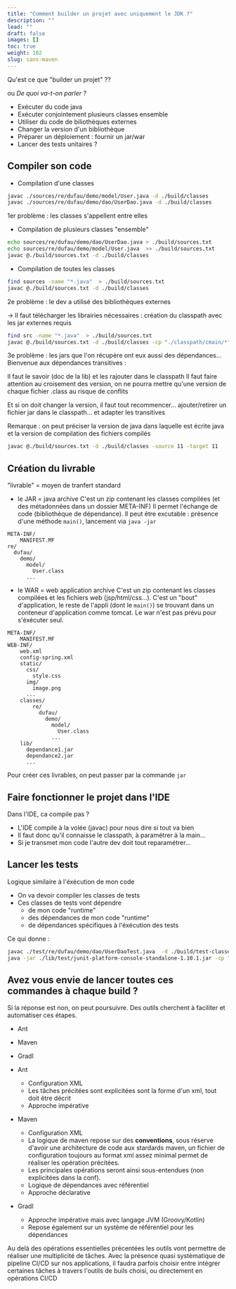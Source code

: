 ```yaml
---
title: "Comment builder un projet avec uniquement le JDK ?"
description: ""
lead: ""
draft: false
images: []
toc: true
weight: 102
slug: sans-maven
---
```


Qu'est ce que "builder un projet" ??

ou *De quoi va-t-on parler ?*

- Exécuter du code java
- Exécuter conjointement plusieurs classes ensemble
- Utiliser du code de biliothèques externes
- Changer la version d'un bibliothèque
- Préparer un déploiement : fournir un jar/war
- Lancer des tests unitaires ?


## Compiler son code

- Compilation d'une classes
```sh
javac ./sources/re/dufau/demo/model/User.java -d ./build/classes
javac ./sources/re/dufau/demo/dao/UserDao.java -d ./build/classes
```

1er problème : les classes s'appellent entre elles

- Compilation de plusieurs classes "ensemble"
```sh
echo sources/re/dufau/demo/dao/UserDao.java > ./build/sources.txt
echo sources/re/dufau/demo/model/User.java  >> ./build/sources.txt
javac @./build/sources.txt -d ./build/classes
```

- Compilation de toutes les classes
```sh
find sources -name "*.java"  > ./build/sources.txt
javac @./build/sources.txt -d ./build/classes 
```

2e problème : le dev a utilisé des bibliothèques externes

-> Il faut télécharger les librairies nécessaires : création du classpath avec les jar externes requis
```sh
find src -name "*.java"  > ./build/sources.txt
javac @./build/sources.txt -d ./build/classes -cp "./classpath/cmain/*"
```

3e problème : les jars que l'on récupère ont eux aussi des dépendances...
Bienvenue aux dépendances transitives :

Il faut le savoir (doc de la lib) et les rajouter dans le classpath
Il faut faire attention au croisement des version, on ne pourra mettre qu'une version de chaque fichier .class au risque de conflits

Et si on doit changer la version, il faut tout recommencer... ajouter/retirer un fichier jar dans le classpath... et adapter les transitives


Remarque : on peut préciser la version de java dans laquelle est écrite java et la version de compilation des fichiers compilés
```sh
javac @./build/sources.txt -d ./build/classes -source 11 -target 11
```


## Création du livrable

"livrable" = moyen de tranfert standard

- le JAR = java archive
C'est un zip contenant les classes compilées (et des métadonnées dans un dossier META-INF)
Il permet l'échange de code (bibliothèque de dépendance).
Il peut être excutable : présence d'une méthode `main()`, lancement via `java -jar`

```
META-INF/
    MANIFEST.MF
re/
  dufau/
    demo/
      model/
        User.class
      ...
```

- le WAR = web application archive 
C'est un zip contenant les classes compilées et les fichiers web (jsp/html/css...). C'est un "bout" d'application, le reste de l'appli (dont le `main()`) se trouvant dans un conteneur d'application comme tomcat.
Le war n'est pas prévu pour s'éxécuter seul.

```
META-INF/
    MANIFEST.MF
WEB-INF/
    web.xml
    config-spring.xml
    static/
      css/
        style.css
      img/
        image.png
      ...
    classes/
        re/
          dufau/
            demo/
              model/
                User.class
              ...
    lib/
      dependance1.jar
      dependance2.jar
      ...
```

Pour créer ces livrables, on peut passer par la commande `jar`

## Faire fonctionner le projet dans l'IDE

Dans l'IDE, ca compile pas ?

- L'IDE compile à la volée (javac) pour nous dire si tout va bien
- Il faut donc qu'il connaisse le classpath, à paramétrer à la main...
- Si je transmet mon code l'autre dev doit tout reparamétrer...

## Lancer les tests

Logique similaire à l'éxécution de mon code

- On va devoir compiler les classes de tests
- Ces classes de tests vont dépendre
  - de mon code "runtime"
  - des dépendances de mon code "runtime"
  - de dépendances spécifiques à l'éxécution des tests

Ce qui donne :

```sh
javac ./test/re/dufau/demo/dao/UserDaoTest.java  -d ./build/test-classes/ -cp "./build/classes;./classpath/test/*"
java -jar ./lib/test/junit-platform-console-standalone-1.10.1.jar -cp "./classpath/main/;./classpath/test/;./build/test-classes/;./build/classes/" --select-class re.dufau.demo.dao.UserDaoTest
```

## Avez vous envie de lancer toutes ces commandes à chaque build ?

Si la réponse est non, on peut poursuivre.
Des outils cherchent à faciliter et automatiser ces étapes.

- Ant
- Maven
- Gradl

- Ant
  - Configuration XML
  - Les tâches précitées sont explicitées sont la forme d'un xml, tout doit être décrit
  - Approche impérative

- Maven
  - Configuration XML
  - La logique de maven repose sur des **conventions**, sous réserve d'avoir une architecture de code aux stardards maven, un fichier de configuration toujours au format xml assez minimal permet de réaliser les opération précitées.
  - Les principales opérations seront ainsi sous-entendues (non explicitées dans la conf).
  - Logique de dépendances avec référentiel
  - Approche déclarative

- Gradl
  - Approche impérative mais avec langage JVM (Groovy/Kotlin)
  - Repose également sur un système de référentiel pour les dépendances

Au delà des opérations essentielles précentées les outils vont permettre de réaliser une multiplicité de tâches.
Avec la présence quasi systèmatique de pipeline CI/CD sur nos applications, il faudra parfois choisir entre intégrer certaines tâches à travers l'outils de buils choisi, ou directement en opérations CI/CD




